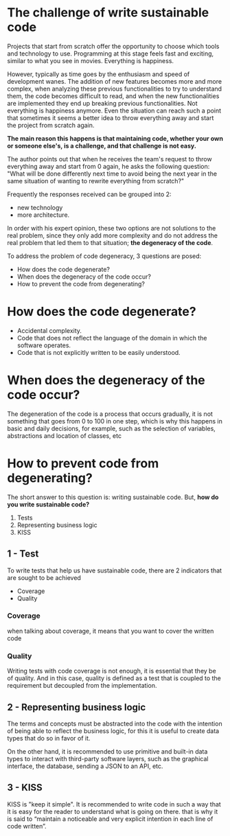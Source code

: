 # The challenge of write sustainable code 

Projects that start from scratch offer the opportunity to choose which tools and technology to use. Programming at this stage feels fast and exciting, similar to what you see in movies. Everything is happiness.

However, typically as time goes by the enthusiasm and speed of development wanes. The addition of new features becomes more and more complex, when analyzing these previous functionalities to try to understand them, the code becomes difficult to read, and when the new functionalities are implemented they end up breaking previous functionalities. Not everything is happiness anymore. Even the situation can reach such a point that sometimes it seems a better idea to throw everything away and start the project from scratch again.

**The main reason this happens is that maintaining code, whether your own or someone else's, is a challenge, and that challenge is not easy.**

The author points out that when he receives the team's request to throw everything away and start from 0 again, he asks the following question: "What will be done differently next time to avoid being the next year in the same situation of wanting to rewrite everything from scratch?"

Frequently the responses received can be grouped into 2:

* new technology
* more architecture.

In order with his expert opinion, these two options are not solutions to the real problem, since they only add more complexity and do not address the real problem that led them to that situation; **the degeneracy of the code**.

To address the problem of code degeneracy, 3 questions are posed:

* How does the code degenerate?
* When does the degeneracy of the code occur?
* How to prevent the code from degenerating?

# How does the code degenerate?
* Accidental complexity.
* Code that does not reflect the language of the domain in which the software operates.
* Code that is not explicitly written to be easily understood.

# When does the degeneracy of the code occur?
The degeneration of the code is a process that occurs gradually, it is not something that goes from 0 to 100 in one step, which is why this happens in basic and daily decisions, for example, such as the selection of variables, abstractions and location of classes, etc

# How to prevent code from degenerating?
The short answer to this question is: writing sustainable code. But, **how do you write sustainable code?**

1. Tests
2. Representing business logic
3. KISS


## 1 - Test
To write tests that help us have sustainable code, there are 2 indicators that are sought to be achieved
* Coverage
* Quality

### Coverage
when talking about coverage, it means that you want to cover the written code

### Quality
Writing tests with code coverage is not enough, it is essential that they be of quality. And in this case, quality is defined as a test that is coupled to the requirement but decoupled from the implementation.

## 2 - Representing business logic
The terms and concepts must be abstracted into the code with the intention of being able to reflect the business logic, for this it is useful to create data types that do so in favor of it.

On the other hand, it is recommended to use primitive and built-in data types to interact with third-party software layers, such as the graphical interface, the database, sending a JSON to an API, etc.

## 3 - KISS 
KISS is "keep it simple". It is recommended to write code in such a way that it is easy for the reader to understand what is going on there. that is why it is said to “maintain a noticeable and very explicit intention in each line of code written”.
